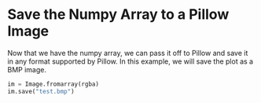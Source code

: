 # Save the Numpy Array to a Pillow Image

Now that we have the numpy array, we can pass it off to Pillow and save it in any format supported by Pillow. In this example, we will save the plot as a BMP image.

```python
im = Image.fromarray(rgba)
im.save("test.bmp")
```

